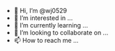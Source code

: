 - 👋 Hi, I’m @wj0529
- 👀 I’m interested in ...
- 🌱 I’m currently learning ...
- 💞️ I’m looking to collaborate on ...
- 📫 How to reach me ...

<!---
wj0529/wj0529 is a ✨ special ✨ repository because its `README.md` (this file) appears on your GitHub profile.
You can click the Preview link to take a look at your changes.
--->

